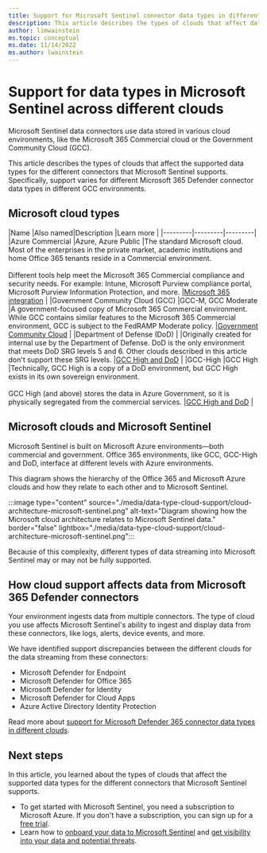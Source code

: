 ```yaml
---
title: Support for Microsoft Sentinel connector data types in different clouds
description: This article describes the types of clouds that affect data streaming from the different connectors that Microsoft Sentinel supports.  
author: limwainstein
ms.topic: conceptual
ms.date: 11/14/2022
ms.author: lwainstein
---
```


# Support for data types in Microsoft Sentinel across different clouds

Microsoft Sentinel data connectors use data stored in various cloud environments, like the Microsoft 365 Commercial cloud or the Government Community Cloud (GCC). 

This article describes the types of clouds that affect the supported data types for the different connectors that Microsoft Sentinel supports. Specifically, support varies for different Microsoft 365 Defender connector data types in different GCC environments.  

## Microsoft cloud types

|Name  |Also named|Description |Learn more  |
|---------|---------|---------|
|Azure Commercial   |Azure, Azure Public      |The standard Microsoft cloud. Most of the enterprises in the private market, academic institutions and home Office 365 tenants reside in a Commercial environment.<br><br>Different tools help meet the Microsoft 365 Commercial compliance and security needs. For example: Intune, Microsoft Purview compliance portal, Microsoft Purview Information Protection, and more. |[Microsoft 365 integration](../security/fundamentals/feature-availability.md#microsoft-365-integration)    |
|Government Community Cloud (GCC)  |GCC-M, GCC Moderate  |A government-focused copy of Microsoft 365 Commercial environment. While GCC contains similar features to the Microsoft 365 Commercial environment, GCC is subject to the FedRAMP Moderate policy.     |[Government Community Cloud](/office365/servicedescriptions/office-365-platform-service-description/office-365-us-government/gcc) |
|Department of Defense (DoD)     |         |Originally created for internal use by the Department of Defense. DoD is the only environment that meets DoD SRG levels 5 and 6. Other clouds described in this article don't support these SRG levels.         |[GCC High and DoD](/office365/servicedescriptions/office-365-platform-service-description/office-365-us-government/gcc-high-and-dod) |
|GCC-High     |GCC High         |Technically, GCC High is a copy of a DoD environment, but GCC High exists in its own sovereign environment.<br><br>GCC High (and above) stores the data in Azure Government, so it is physically segregated from the commercial services. |[GCC High and DoD](/office365/servicedescriptions/office-365-platform-service-description/office-365-us-government/gcc-high-and-dod) |  

## Microsoft clouds and Microsoft Sentinel 

Microsoft Sentinel is built on Microsoft Azure environments—both commercial and government. Office 365 environments, like GCC, GCC-High and DoD, interface at different levels with Azure environments. 

This diagram shows the hierarchy of the Office 365 and Microsoft Azure clouds and how they relate to each other and to Microsoft Sentinel. 

:::image type="content" source="./media/data-type-cloud-support/cloud-architecture-microsoft-sentinel.png" alt-text="Diagram showing how the Microsoft cloud architecture relates to Microsoft Sentinel data." border="false" lightbox="./media/data-type-cloud-support/cloud-architecture-microsoft-sentinel.png":::

Because of this complexity, different types of data streaming into Microsoft Sentinel may or may not be fully supported.

## How cloud support affects data from Microsoft 365 Defender connectors

Your environment ingests data from multiple connectors. The type of cloud you use affects Microsoft Sentinel's ability to ingest and display data from these connectors, like logs, alerts, device events, and more.

We have identified support discrepancies between the different clouds for the data streaming from these connectors:

- Microsoft Defender for Endpoint
- Microsoft Defender for Office 365
- Microsoft Defender for Identity
- Microsoft Defender for Cloud Apps
- Azure Active Directory Identity Protection

Read more about [support for Microsoft Defender 365 connector data types in different clouds](microsoft-365-defender-cloud-support.md).

## Next steps

In this article, you learned about the types of clouds that affect the supported data types for the different connectors that Microsoft Sentinel supports.

- To get started with Microsoft Sentinel, you need a subscription to Microsoft Azure. If you don't have a subscription, you can sign up for a [free trial](https://azure.microsoft.com/free/).
- Learn how to [onboard your data to Microsoft Sentinel](quickstart-onboard.md) and [get visibility into your data and potential threats](get-visibility.md).